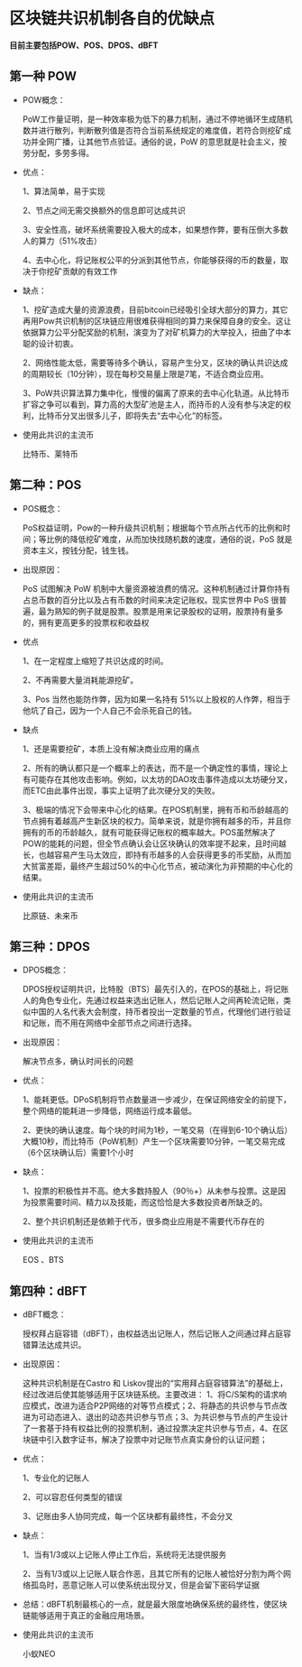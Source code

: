 # 区块链共识机制各自的优缺点

**目前主要包括POW、POS、DPOS、dBFT**

## 第一种 POW
 - POW概念：

	PoW工作量证明，是一种效率极为低下的暴力机制，通过不停地循环生成随机数并进行散列，判断散列值是否符合当前系统规定的难度值，若符合则挖矿成功并全网广播，让其他节点验证。通俗的说，PoW 的意思就是社会主义，按劳分配，多劳多得。
  
 - 优点：
	 
	1、算法简单，易于实现
 
    2、节点之间无需交换额外的信息即可达成共识

	3、安全性高，破坏系统需要投入极大的成本，如果想作弊，要有压倒大多数人的算力（51%攻击）

    4、去中心化，将记账权公平的分派到其他节点，你能够获得的币的数量，取决于你挖矿贡献的有效工作

 - 缺点：

	1、挖矿造成大量的资源浪费，目前bitcoin已经吸引全球大部分的算力，其它再用Pow共识机制的区块链应用很难获得相同的算力来保障自身的安全。这让依据算力公平分配奖励的机制，演变为了对矿机算力的大举投入，扭曲了中本聪的设计初衷。

	2、网络性能太低，需要等待多个确认，容易产生分叉，区块的确认共识达成的周期较长（10分钟），现在每秒交易量上限是7笔，不适合商业应用。

	3、PoW共识算法算力集中化，慢慢的偏离了原来的去中心化轨道。从比特币扩容之争可以看到，算力高的大型矿池是主人，而持币的人没有参与决定的权利，比特币分叉出很多儿子，即将失去“去中心化”的标签。

 - 使用此共识的主流币
 
	比特币、莱特币

## 第二种：POS

 - POS概念：

	PoS权益证明，Pow的一种升级共识机制；根据每个节点所占代币的比例和时间；等比例的降低挖矿难度，从而加快找随机数的速度，通俗的说，PoS 就是资本主义，按钱分配，钱生钱。

 - 出现原因：
 
	PoS 试图解决 PoW 机制中大量资源被浪费的情况。这种机制通过计算你持有占总币数的百分比以及占有币数的时间来决定记账权。现实世界中 PoS 很普遍，最为熟知的例子就是股票。股票是用来记录股权的证明，股票持有量多的，拥有更高更多的投票权和收益权

 - 优点

	1、在一定程度上缩短了共识达成的时间。
	
	2、不再需要大量消耗能源挖矿。

	3、Pos 当然也能防作弊，因为如果一名持有 51%以上股权的人作弊，相当于他坑了自己，因为一个人自己不会杀死自己的钱。

 - 缺点
 
	1、还是需要挖矿，本质上没有解决商业应用的痛点

	2、所有的确认都只是一个概率上的表达，而不是一个确定性的事情，理论上有可能存在其他攻击影响。例如，以太坊的DAO攻击事件造成以太坊硬分叉，而ETC由此事件出现，事实上证明了此次硬分叉的失败。

	3、极端的情况下会带来中心化的结果。在POS机制里，拥有币和币龄越高的节点拥有着越高产生新区块的权力。简单来说，就是你拥有越多的币，并且你拥有的币的币龄越久，就有可能获得记账权的概率越大。POS虽然解决了POW的能耗的问题，但全节点确认会让区块确认的效率提不起来，且时间越长，也越容易产生马太效应，即持有币越多的人会获得更多的币奖励，从而加大贫富差距，最终产生超过50%的中心化节点，被动演化为非预期的中心化的结果。

 - 使用此共识的主流币
 
	比原链、未来币

## 第三种：DPOS

 - DPOS概念：
 
	DPOS授权证明共识，比特股（BTS）最先引入的，在POS的基础上，将记账人的角色专业化，先通过权益来选出记账人，然后记账人之间再轮流记账，类似中国的人名代表大会制度，持币者投出一定数量的节点，代理他们进行验证和记账，而不用在网络中全部节点之间进行选择。

 - 出现原因：
 
	解决节点多，确认时间长的问题

 - 优点：
 
	1、能耗更低。DPoS机制将节点数量进一步减少，在保证网络安全的前提下，整个网络的能耗进一步降低，网络运行成本最低。

	2、更快的确认速度。每个块的时间为1秒，一笔交易（在得到6-10个确认后）大概10秒，而比特币（PoW机制）产生一个区块需要10分钟，一笔交易完成（6个区块确认后）需要1个小时

 - 缺点：

	1、投票的积极性并不高。绝大多数持股人（90％+）从未参与投票。这是因为投票需要时间、精力以及技能，而这恰恰是大多数投资者所缺乏的。

	2、整个共识机制还是依赖于代币，很多商业应用是不需要代币存在的

 - 使用此共识的主流币
 
	EOS 、BTS

## 第四种：dBFT

 - dBFT概念：
 
	授权拜占庭容错（dBFT），由权益选出记账人，然后记账人之间通过拜占庭容错算法达成共识。

 - 出现原因：
 
	这种共识机制是在Castro 和 Liskov提出的“实用拜占庭容错算法”的基础上，经过改进后使其能够适用于区块链系统。主要改进：
	1、将C/S架构的请求响应模式，改进为适合P2P网络的对等节点模式；2、将静态的共识参与节点改进为可动态进入、退出的动态共识参与节点；3、为共识参与节点的产生设计了一套基于持有权益比例的投票机制，通过投票决定共识参与节点，4、在区块链中引入数字证书，解决了投票中对记账节点真实身份的认证问题；

 - 优点：
 
	1、专业化的记账人

	2、可以容忍任何类型的错误

	3、记账由多人协同完成，每一个区块都有最终性，不会分叉

 - 缺点：
 
	1、当有1/3或以上记账人停止工作后，系统将无法提供服务

	2、当有1/3或以上记账人联合作恶，且其它所有的记账人被恰好分割为两个网络孤岛时，恶意记账人可以使系统出现分叉，但是会留下密码学证据

 - 总结：dBFT机制最核心的一点，就是最大限度地确保系统的最终性，使区块链能够适用于真正的金融应用场景。
	
 - 使用此共识的主流币
 
	小蚁NEO
	

